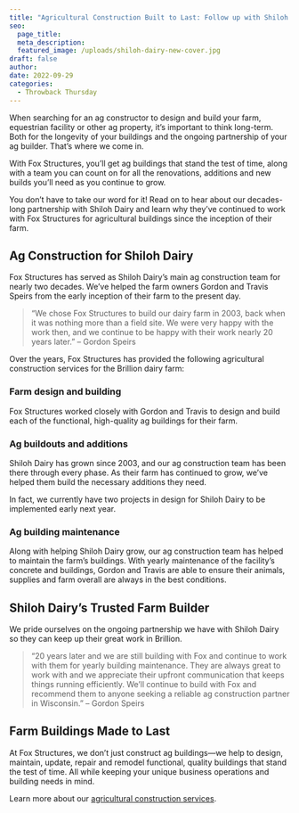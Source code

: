 ```yaml
---
title: "Agricultural Construction Built to Last: Follow up with Shiloh Dairy "
seo:
  page_title:
  meta_description: 
  featured_image: /uploads/shiloh-dairy-new-cover.jpg
draft: false
author:
date: 2022-09-29
categories:
  - Throwback Thursday
---
```


When searching for an ag constructor to design and build your farm, equestrian facility or other ag property, it’s important to think long-term. Both for the longevity of your buildings and the ongoing partnership of your ag builder. That’s where we come in.

With Fox Structures, you’ll get ag buildings that stand the test of time, along with a team you can count on for all the renovations, additions and new builds you’ll need as you continue to grow.

You don’t have to take our word for it! Read on to hear about our decades-long partnership with Shiloh Dairy and learn why they’ve continued to work with Fox Structures for agricultural buildings since the inception of their farm.

## Ag Construction for Shiloh Dairy
Fox Structures has served as Shiloh Dairy’s main ag construction team for nearly two decades. We’ve helped the farm owners Gordon and Travis Speirs from the early inception of their farm to the present day.

> “We chose Fox Structures to build our dairy farm in 2003, back when it was nothing more than a field site. We were very happy with the work then, and we continue to be happy with their work nearly 20 years later.” – Gordon Speirs

Over the years, Fox Structures has provided the following agricultural construction services for the Brillion dairy farm:

### Farm design and building
Fox Structures worked closely with Gordon and Travis to design and build each of the functional, high-quality ag buildings for their farm.

### Ag buildouts and additions
Shiloh Dairy has grown since 2003, and our ag construction team has been there through every phase. As their farm has continued to grow, we’ve helped them build the necessary additions they need.

In fact, we currently have two projects in design for Shiloh Dairy to be implemented early next year.

### Ag building maintenance
Along with helping Shiloh Dairy grow, our ag construction team has helped to maintain the farm’s buildings. With yearly maintenance of the facility’s concrete and buildings, Gordon and Travis are able to ensure their animals, supplies and farm overall are always in the best conditions.

## Shiloh Dairy’s Trusted Farm Builder
We pride ourselves on the ongoing partnership we have with Shiloh Dairy so they can keep up their great work in Brillion.

> “20 years later and we are still building with Fox and continue to work with them for yearly building maintenance. They are always great to work with and we appreciate their upfront communication that keeps things running efficiently. We’ll continue to build with Fox and recommend them to anyone seeking a reliable ag construction partner in Wisconsin.” – Gordon Speirs

## Farm Buildings Made to Last
At Fox Structures, we don’t just construct ag buildings—we help to design, maintain, update, repair and remodel functional, quality buildings that stand the test of time. All while keeping your unique business operations and building needs in mind.

Learn more about our [agricultural construction services](/construction-services/agricultural/).